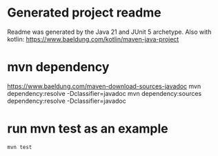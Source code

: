 # Generated project readme

Readme was generated by the Java 21 and JUnit 5 archetype.
Also with kotlin: https://www.baeldung.com/kotlin/maven-java-project

# mvn dependency
https://www.baeldung.com/maven-download-sources-javadoc
mvn dependency:resolve -Dclassifier=javadoc
mvn dependency:sources dependency:resolve -Dclassifier=javadoc

# run mvn test as an example
```
mvn test
```
